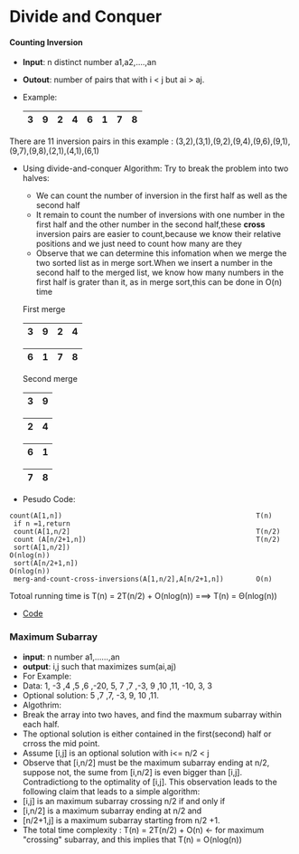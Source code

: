 # Divide and Conquer

#### Counting Inversion
  * **Input**: n distinct number a1,a2,....,an
  * **Outout**: number of pairs that with i < j but ai > aj.
  * Example:

    | 3 | 9 | 2 | 4 | 6 | 1 | 7 | 8 |
    |---|---|---|---|---|---|---|---|

  There are 11 inversion pairs in this example : (3,2),(3,1),(9,2),(9,4),(9,6),(9,1),(9,7),(9,8),(2,1),(4,1),(6,1)
  * Using divide-and-conquer Algorithm:
    Try to break the problem into two halves:
    * We can count the number of inversion in the first  half as well as the second half
    * It remain to count the number of inversions with one number in the first half and the other number in the second half,these **cross** inversion pairs are easier to count,because we know their relative positions and we just need to count how many are they
    * Observe that we can determine this infomation when we merge the two sorted list as in merge sort.When we insert a number in the second half to the merged list, we know how many numbers in the first half is grater than it, as in merge sort,this can be done in O(n) time
      
    First merge

    | 3 | 9 | 2 | 4 |
    |---|---|---|---|

    | 6 | 1 | 7 | 8 |
    |---|---|---|---|

    Second merge

    | 3 | 9 |
    |---|---|

    | 2 | 4 |
    |---|---|

    | 6 | 1 |
    |---|---|

    | 7 | 8 |
    |---|---|

  * Pesudo Code:
   ```
   count(A[1,n])                                                T(n)
    if n =1,return
    count(A[1,n/2]                                              T(n/2)
    count (A[n/2+1,n])                                          T(n/2)
    sort(A[1,n/2])                                              O(nlog(n))
    sort(A[n/2+1,n])                                            O(nlog(n))
    merg-and-count-cross-inversions(A[1,n/2],A[n/2+1,n])        O(n)
  ```
  Totoal running time is T(n) = 2T(n/2) + O(nlog(n))  ===> T(n) = Θ(nlog(n))
  
  * [Code](https://github.com/DevinQi/Algorithms/blob/master/Divide_and_Conquer/Counting_inversion_pair)

### Maximum Subarray
* **input**: n number a1,......,an
* **output**: i,j such that maximizes sum(ai,aj)
* For Example:
 * Data: 1, -3 ,4 ,5 ,6 ,-20, 5, 7 ,7 ,-3, 9 ,10 ,11, -10, 3, 3
 * Optional solution: 5 ,7 ,7, -3, 9, 10 ,11.
* Algothrim:
 * Break the array into two haves, and find the maxmum subarray within each half.
 * The optional solution is either contained in the first(second) half or crross the mid point.
 * Assume [i,j] is an optional solution with i<= n/2 < j
 * Observe that [i,n/2] must be the maximum subarray ending at n/2, suppose not, the sume from [i,n/2] is even bigger than [i,j]. Contradictiong to the optimality of [i,j]. This observation leads to the following claim that leads to a simple algorithm:
  * [i,j] is an maximum subarray crossing n/2 if and only if
  * [i,n/2] is a maximum subarray ending at n/2 and
  * [n/2+1,j] is a maximum subarray starting from n/2 +1.
 * The total time complexity :
  T(n) = 2T(n/2) + O(n)   <- for maximum "crossing" subarray, and this implies that T(n) = O(nlog(n))

















